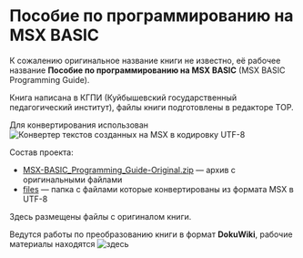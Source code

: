 # Пособие по программированию на MSX BASIC

К сожалению оригинальное название книги не известно, её рабочее название **Пособие по программированию на MSX BASIC** (MSX BASIC Programming Guide).

Книга написана в КГПИ (Куйбышевский государственный педагогический институт), файлы книги подготовлены в редакторе ТОР. 

Для конвертирования использован ![Конвертер текстов созданных на MSX в кодировку UTF-8](https://github.com/mr-GreyWolf/MSX-Russification/tree/master/converter)

Состав проекта:
* [MSX-BASIC_Programming_Guide-Original.zip](MSX-BASIC_Programming_Guide-Original.zip) — архив с оригинальными файлами
* [files](files) — папка с файлами которые конвертированы из формата MSX в UTF-8

Здесь размещены файлы с оригиналом книги.

Ведутся работы по преобразованию книги в формат **DokuWiki**, рабочие материалы находятся ![здесь](https://sysadminmosaic.ru/msxbpg)
